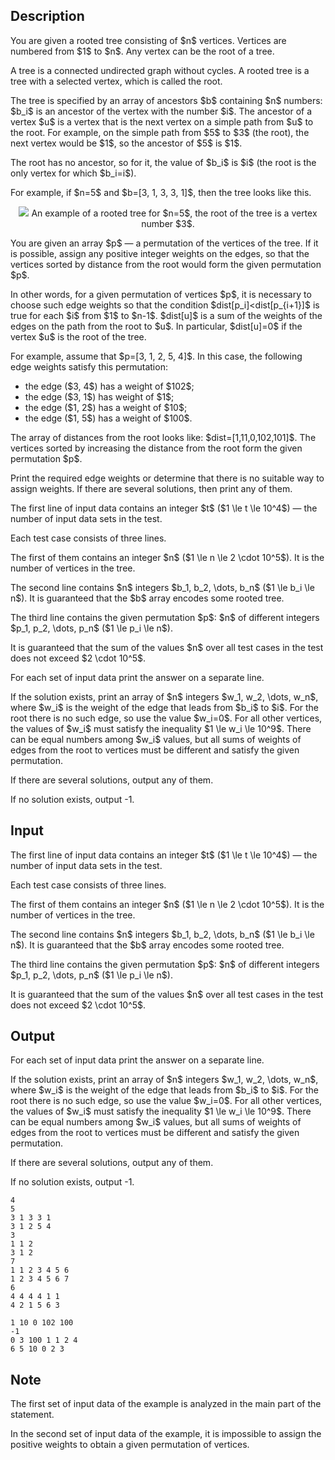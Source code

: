 ## Description

<div><p>You are given a rooted tree consisting of $n$ vertices. Vertices are numbered from $1$ to $n$. Any vertex can be the root of a tree.</p><p>A <span class="tex-font-style-it">tree</span> is a connected undirected graph without cycles. A <span class="tex-font-style-it">rooted tree</span> is a tree with a selected vertex, which is called the <span class="tex-font-style-it">root</span>.</p><p>The tree is specified by an array of ancestors $b$ containing $n$ numbers: $b_i$ is an ancestor of the vertex with the number $i$. The <span class="tex-font-style-it">ancestor</span> of a vertex $u$ is a vertex that is the next vertex on a simple path from $u$ to the root. For example, on the simple path from $5$ to $3$ (the root), the next vertex would be $1$, so the ancestor of $5$ is $1$.</p><p>The root has no ancestor, so for it, the value of $b_i$ is $i$ (the root is the only vertex for which $b_i=i$).</p><p>For example, if $n=5$ and $b=[3, 1, 3, 3, 1]$, then the tree looks like this.</p><center> <img class="tex-graphics" src="file://lG98ewS0.png" style="max-width: 100.0%;max-height: 100.0%;">   <span class="tex-font-size-small">An example of a rooted tree for $n=5$, the root of the tree is a vertex number $3$.</span> </center><p>You are given an array $p$&nbsp;— a permutation of the vertices of the tree. If it is possible, assign any <span class="tex-font-style-bf">positive</span> integer weights on the edges, so that the vertices sorted by distance from the root would form the given permutation $p$.</p><p>In other words, for a given permutation of vertices $p$, it is necessary to choose such edge weights so that the condition $dist[p_i]&lt;dist[p_{i+1}]$ is true for each $i$ from $1$ to $n-1$. $dist[u]$ is a sum of the weights of the edges on the path from the root to $u$. In particular, $dist[u]=0$ if the vertex $u$ is the root of the tree.</p><p>For example, assume that $p=[3, 1, 2, 5, 4]$. In this case, the following edge weights satisfy this permutation:</p><ul> <li> the edge ($3, 4$) has a weight of $102$; </li><li> the edge ($3, 1$) has weight of $1$; </li><li> the edge ($1, 2$) has a weight of $10$; </li><li> the edge ($1, 5$) has a weight of $100$. </li></ul><p>The array of distances from the root looks like: $dist=[1,11,0,102,101]$. The vertices sorted by increasing the distance from the root form the given permutation $p$.</p><p>Print the required edge weights or determine that there is no suitable way to assign weights. If there are several solutions, then print any of them.</p></div><div class="input-specification"><p>The first line of input data contains an integer $t$ ($1 \le t \le 10^4$) — the number of input data sets in the test.</p><p>Each test case consists of three lines.</p><p>The first of them contains an integer $n$ ($1 \le n \le 2 \cdot 10^5$). It is the number of vertices in the tree.</p><p>The second line contains $n$ integers $b_1, b_2, \dots, b_n$ ($1 \le b_i \le n$). It is guaranteed that the $b$ array encodes some rooted tree.</p><p>The third line contains the given permutation $p$: $n$ of different integers $p_1, p_2, \dots, p_n$ ($1 \le p_i \le n$).</p><p>It is guaranteed that the sum of the values $n$ over all test cases in the test does not exceed $2 \cdot 10^5$.</p></div><div class="output-specification"><p>For each set of input data print the answer on a separate line.</p><p>If the solution exists, print an array of $n$ integers $w_1, w_2, \dots, w_n$, where $w_i$ is the weight of the edge that leads from $b_i$ to $i$. For the root there is no such edge, so use the value $w_i=0$. For all other vertices, the values of $w_i$ must satisfy the inequality $1 \le w_i \le 10^9$. There can be equal numbers among $w_i$ values, but all sums of weights of edges from the root to vertices must be different and satisfy the given permutation.</p><p>If there are several solutions, output any of them.</p><p>If no solution exists, output <span class="tex-font-style-tt">-1</span>.</p></div>

## Input

<p>The first line of input data contains an integer $t$ ($1 \le t \le 10^4$) — the number of input data sets in the test.</p><p>Each test case consists of three lines.</p><p>The first of them contains an integer $n$ ($1 \le n \le 2 \cdot 10^5$). It is the number of vertices in the tree.</p><p>The second line contains $n$ integers $b_1, b_2, \dots, b_n$ ($1 \le b_i \le n$). It is guaranteed that the $b$ array encodes some rooted tree.</p><p>The third line contains the given permutation $p$: $n$ of different integers $p_1, p_2, \dots, p_n$ ($1 \le p_i \le n$).</p><p>It is guaranteed that the sum of the values $n$ over all test cases in the test does not exceed $2 \cdot 10^5$.</p>

## Output

<p>For each set of input data print the answer on a separate line.</p><p>If the solution exists, print an array of $n$ integers $w_1, w_2, \dots, w_n$, where $w_i$ is the weight of the edge that leads from $b_i$ to $i$. For the root there is no such edge, so use the value $w_i=0$. For all other vertices, the values of $w_i$ must satisfy the inequality $1 \le w_i \le 10^9$. There can be equal numbers among $w_i$ values, but all sums of weights of edges from the root to vertices must be different and satisfy the given permutation.</p><p>If there are several solutions, output any of them.</p><p>If no solution exists, output <span class="tex-font-style-tt">-1</span>.</p>





```input1
4
5
3 1 3 3 1
3 1 2 5 4
3
1 1 2
3 1 2
7
1 1 2 3 4 5 6
1 2 3 4 5 6 7
6
4 4 4 4 1 1
4 2 1 5 6 3
```




```output1
1 10 0 102 100
-1
0 3 100 1 1 2 4
6 5 10 0 2 3
```



## Note

<p>The first set of input data of the example is analyzed in the main part of the statement.</p><p>In the second set of input data of the example, it is impossible to assign the positive weights to obtain a given permutation of vertices.</p>
